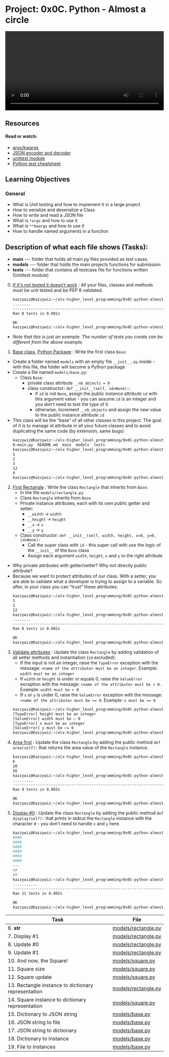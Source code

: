 # Project: 0x0C. Python - Almost a circle

<video width="100%" controls loop>
  <source src="./main/Python-Almost-A-Circle.mp4" type="video/mp4">
</video>

## Resources

#### Read or watch:

* [args/kwargs](https://yasoob.me/2013/08/04/args-and-kwargs-in-python-explained/)
* [JSON encoder and decoder](https://docs.python.org/3/library/json.html)
* [unittest module](https://docs.python.org/3.4/library/unittest.html#module-unittest)
* [Python test cheatsheet](https://www.pythonsheets.com/notes/python-tests.html)
## Learning Objectives

### General

* What is Unit testing and how to implement it in a large project
* How to serialize and deserialize a Class
* How to write and read a JSON file
* What is <code>*args</code> and how to use it
* What is <code>**kwargs</code> and how to use it
* How to handle named arguments in a function


## Description of what each file shows (Tasks):
* **main**	--- folder that holds all main.py files provided as test cases.
* **models**	--- folder that holds the main projects functions for submission
* **tests**	--- folder that contains all testcase file for functions written (Unittest module)

0. [If it's not tested it doesn't work](./tests/) : All your files, classes and methods must be unit tested and be PEP 8 validated.
	```sh
	kazzywiz@Kazzywiz:~/alx-higher_level_programming/0x0C-python-almost_a_circle$ python3 -m unittest discover tests
	........
	----------------------------------------------------------------------
	Ran 8 tests in 0.001s

	OK
	kazzywiz@Kazzywiz:~/alx-higher_level_programming/0x0C-python-almost_a_circle$ 
	```
- <em>Note that this is just an example. The number of tests you create can be different from the above example.</em>
1. [Base class](./models/base.py),
	[Python Package](./models/__init__.py) : Write the first class `Base`:
- Create a folder named `models` with an empty file `__init__.py` inside - with this file, the folder will become a Python package
- Create a file named `models/base.py`:
	- Class `Base`:
		- private class attribute `__nb_objects = 0`
		- class constructor: `def __init__(self, id=None):`:
			- if `id` is not `None`, assign the public instance attribute `id` with this argument value - you can assume `id` is an integer and you don’t need to test the type of it
			- otherwise, increment `__nb_objects` and assign the new value to the public instance attribute `id`
- This class will be the “base” of all other classes in this project. The goal of it is to manage id attribute in all your future classes and to avoid duplicating the same code (by extension, same bugs)
	```sh
	kazzywiz@Kazzywiz:~/alx-higher_level_programming/0x0C-python-almost_a_circle$ ls
	0-main.py  README.md  main  models  tests
	kazzywiz@Kazzywiz:~/alx-higher_level_programming/0x0C-python-almost_a_circle$ ./0-main.py 
	1
	2
	3
	12
	4
	kazzywiz@Kazzywiz:~/alx-higher_level_programming/0x0C-python-almost_a_circle$ 
	```
2. [First Rectangle](./models/rectangle.py) : Write the class `Rectangle` that inherits from `Base`:
	- In the file `models/rectangle.py`
	- Class `Rectangle` inherits from `Base`
	- Private instance attributes, each with its own public getter and setter:
	 	- `__width` -> `width`
	 	- `__height` -> `height`
	 	- `__x` -> `x`
	 	- `__y` -> `y`
	- Class constructor: `def __init__(self, width, height, x=0, y=0, id=None):`
	 	- Call the super class with `id` - this super call with use the logic of the `__init__` of the `Base` class
	 	- Assign each argument `width`, `height`, `x` and `y` to the right attribute
- Why private attributes with getter/setter? Why not directly public attribute?
- Because we want to protect attributes of our class. With a setter, you are able to validate what a developer is trying to assign to a variable. So after, in your class you can “trust” these attributes.
	```sh
	kazzywiz@Kazzywiz:~/alx-higher_level_programming/0x0C-python-almost_a_circle$ ./1-main.py 
	1
	2
	12
	kazzywiz@Kazzywiz:~/alx-higher_level_programming/0x0C-python-almost_a_circle$ python3 -m unittest tests/test_models/test_rectangle.py
	........
	----------------------------------------------------------------------
	Ran 8 tests in 0.002s

	OK
	kazzywiz@Kazzywiz:~/alx-higher_level_programming/0x0C-python-almost_a_circle$ 
	```
3. [Validate attributes](./models/rectangle.py) : Update the class `Rectangle` by adding validation of all setter methods and instantiation (`id` excluded):
	- If the input is not an integer, raise the `TypeError` exception with the message: `<name of the attribute> must be an integer`. Example: `width must be an integer`
	- If `width` or `height` is under or equals 0, raise the `ValueError` exception with the message: `<name of the attribute> must be > 0`. Example: `width must be > 0`
	- If `x` or `y` is under 0, raise the `ValueError` exception with the message: `<name of the attribute> must be >= 0`. Example: `x must be >= 0`
	```sh
	kazzywiz@Kazzywiz:~/alx-higher_level_programming/0x0C-python-almost_a_circle$ ./2-main.py 
	[TypeError] height must be an integer
	[ValueError] width must be > 0
	[TypeError] x must be an integer
	[ValueError] y must be >= 0
	kazzywiz@Kazzywiz:~/alx-higher_level_programming/0x0C-python-almost_a_circle$ 
	```
4. [Area first](./models/rectangle.py) : Update the class `Rectangle` by adding the public method `def area(self):` that returns the area value of the `Rectangle` instance.
	```sh
	kazzywiz@Kazzywiz:~/alx-higher_level_programming/0x0C-python-almost_a_circle$ ./3-main.py 
	6
	20
	56
	kazzywiz@Kazzywiz:~/alx-higher_level_programming/0x0C-python-almost_a_circle$ python3 -m unittest tests/test_models/test_rectangle.py
	.........
	----------------------------------------------------------------------
	Ran 9 tests in 0.003s

	OK
	kazzywiz@Kazzywiz:~/alx-higher_level_programming/0x0C-python-almost_a_circle$ 
	```
5. [Display #0](./models/rectangle.py) : Update the class `Rectangle` by adding the public method `def display(self):` that prints in stdout the `Rectangle` instance with the character `#` - you don’t need to handle `x` and `y` here.
	```sh
	kazzywiz@Kazzywiz:~/alx-higher_level_programming/0x0C-python-almost_a_circle$ ./4-main.py 
	####
	####
	####
	####
	####
	####
	---
	##
	##
	kazzywiz@Kazzywiz:~/alx-higher_level_programming/0x0C-python-almost_a_circle$ python3 -m unittest tests/test_models/test_rectangle.py
	...........
	----------------------------------------------------------------------
	Ran 11 tests in 0.002s

	OK
	kazzywiz@Kazzywiz:~/alx-higher_level_programming/0x0C-python-almost_a_circle$ 
	```










| Task | File |
| ---- | ---- |
| 6. __str__ | [models/rectangle.py](./models/rectangle.py) |
| 7. Display #1 | [models/rectangle.py](./models/rectangle.py) |
| 8. Update #0 | [models/rectangle.py](./models/rectangle.py) |
| 9. Update #1 | [models/rectangle.py](./models/rectangle.py) |
| 10. And now, the Square! | [models/square.py](./models/square.py) |
| 11. Square size | [models/square.py](./models/square.py) |
| 12. Square update | [models/square.py](./models/square.py) |
| 13. Rectangle instance to dictionary representation | [models/rectangle.py](./models/rectangle.py) |
| 14. Square instance to dictionary representation | [models/square.py](./models/square.py) |
| 15. Dictionary to JSON string | [models/base.py](./models/base.py) |
| 16. JSON string to file | [models/base.py](./models/base.py) |
| 17. JSON string to dictionary | [models/base.py](./models/base.py) |
| 18. Dictionary to Instance | [models/base.py](./models/base.py) |
| 19. File to instances | [models/base.py](./models/base.py) |